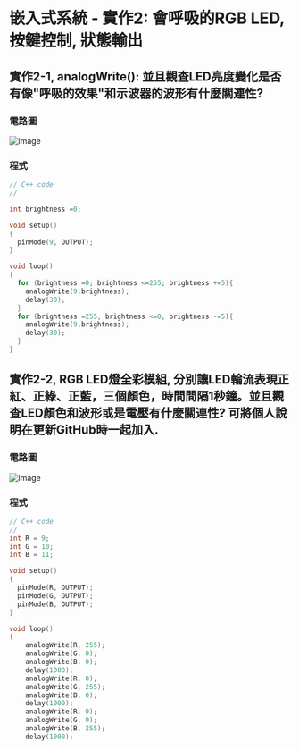 # 嵌入式系統 - 實作2: 會呼吸的RGB LED,  按鍵控制, 狀態輸出

## 實作2-1, analogWrite(): 並且觀查LED亮度變化是否有像"呼吸的效果"和示波器的波形有什麼關連性?

### 電路圖
![image](https://user-images.githubusercontent.com/89329121/132114965-6f607ad8-67fe-4a3a-80b0-ab1924f5bfed.png)
### 程式
````c
// C++ code
//

int brightness =0;

void setup()
{
  pinMode(9, OUTPUT);
}

void loop()
{
  for (brightness =0; brightness <=255; brightness +=5){
    analogWrite(9,brightness);
    delay(30);
  }
  for (brightness =255; brightness <=0; brightness -=5){
    analogWrite(9,brightness);
    delay(30);
  }
}

````

## 實作2-2, RGB LED燈全彩模組, 分別讓LED輪流表現正紅、正綠、正藍，三個顏色，時間間隔1秒鐘。並且觀查LED顏色和波形或是電壓有什麼關連性? 可將個人說明在更新GitHub時一起加入.

### 電路圖
![image](https://user-images.githubusercontent.com/89329121/132115004-4d4a66ae-c4e1-4df8-bcb2-107fcc422f0a.png)
### 程式

````c
// C++ code
//
int R = 9;
int G = 10;
int B = 11;

void setup()
{
  pinMode(R, OUTPUT);
  pinMode(G, OUTPUT);
  pinMode(B, OUTPUT);  
}

void loop()
{
	analogWrite(R, 255);
	analogWrite(G, 0);
	analogWrite(B, 0);
  	delay(1000);
	analogWrite(R, 0);
	analogWrite(G, 255);
	analogWrite(B, 0);
  	delay(1000);
	analogWrite(R, 0);
	analogWrite(G, 0);
	analogWrite(B, 255);
  	delay(1000);  
````

